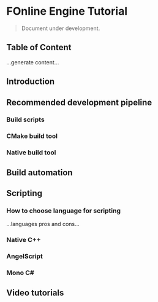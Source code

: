 # FOnline Engine Tutorial

> Document under development.  

## Table of Content

...generate content...

## Introduction
## Recommended development pipeline
### Build scripts
### CMake build tool
### Native build tool
## Build automation
## Scripting
### How to choose language for scripting

...languages pros and cons...

### Native C++
### AngelScript
### Mono C#
## Video tutorials
